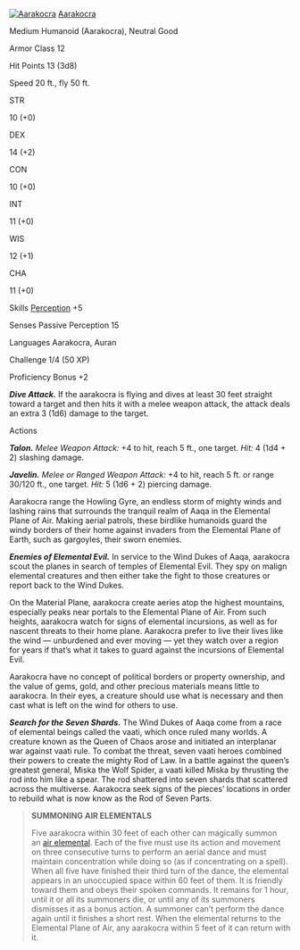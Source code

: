 [![Aarakocra](https://www.dndbeyond.com/avatars/thumbnails/30761/763/1000/1000/638061092979929411.png)](https://www.dndbeyond.com/avatars/thumbnails/30761/763/1000/1000/638061092979929411.png)
[Aarakocra](https://www.dndbeyond.com/monsters/17100-aarakocra)

Medium Humanoid (Aarakocra), Neutral Good

Armor Class 12

Hit Points 13 (3d8)

Speed 20 ft., fly 50 ft.

STR

10 (+0)

DEX

14 (+2)

CON

10 (+0)

INT

11 (+0)

WIS

12 (+1)

CHA

11 (+0)

Skills [Perception](https://www.dndbeyond.com/sources/dnd/free-rules/playing-the-game#Skills) +5

Senses Passive Perception 15

Languages Aarakocra, Auran

Challenge 1/4 (50 XP)

Proficiency Bonus +2

_**Dive Attack.**_ If the aarakocra is flying and dives at least 30 feet straight toward a target and then hits it with a melee weapon attack, the attack deals an extra 3 (1d6) damage to the target.

Actions

_**Talon.** Melee Weapon Attack:_ +4 to hit, reach 5 ft., one target. _Hit:_ 4 (1d4 + 2) slashing damage.

_**Javelin.** Melee or Ranged Weapon Attack:_ +4 to hit, reach 5 ft. or range 30/120 ft., one target. _Hit:_ 5 (1d6 + 2) piercing damage.

Aarakocra range the Howling Gyre, an endless storm of mighty winds and lashing rains that surrounds the tranquil realm of Aaqa in the Elemental Plane of Air. Making aerial patrols, these birdlike humanoids guard the windy borders of their home against invaders from the Elemental Plane of Earth, such as gargoyles, their sworn enemies.

_**Enemies of Elemental Evil.**_ In service to the Wind Dukes of Aaqa, aarakocra scout the planes in search of temples of Elemental Evil. They spy on malign elemental creatures and then either take the fight to those creatures or report back to the Wind Dukes.

On the Material Plane, aarakocra create aeries atop the highest mountains, especially peaks near portals to the Elemental Plane of Air. From such heights, aarakocra watch for signs of elemental incursions, as well as for nascent threats to their home plane. Aarakocra prefer to live their lives like the wind — unburdened and ever moving — yet they watch over a region for years if that’s what it takes to guard against the incursions of Elemental Evil.

Aarakocra have no concept of political borders or property ownership, and the value of gems, gold, and other precious materials means little to aarakocra. In their eyes, a creature should use what is necessary and then cast what is left on the wind for others to use.

_**Search for the Seven Shards.**_ The Wind Dukes of Aaqa come from a race of elemental beings called the vaati, which once ruled many worlds. A creature known as the Queen of Chaos arose and initiated an interplanar war against vaati rule. To combat the threat, seven vaati heroes combined their powers to create the mighty Rod of Law. In a battle against the queen’s greatest general, Miska the Wolf Spider, a vaati killed Miska by thrusting the rod into him like a spear. The rod shattered into seven shards that scattered across the multiverse. Aarakocra seek signs of the pieces’ locations in order to rebuild what is now know as the Rod of Seven Parts.

> **SUMMONING AIR ELEMENTALS**
> 
> Five aarakocra within 30 feet of each other can magically summon an [air elemental](https://www.dndbeyond.com/monsters/16774-air-elemental). Each of the five must use its action and movement on three consecutive turns to perform an aerial dance and must maintain concentration while doing so (as if concentrating on a spell). When all five have finished their third turn of the dance, the elemental appears in an unoccupied space within 60 feet of them. It is friendly toward them and obeys their spoken commands. It remains for 1 hour, until it or all its summoners die, or until any of its summoners dismisses it as a bonus action. A summoner can’t perform the dance again until it finishes a short rest. When the elemental returns to the Elemental Plane of Air, any aarakocra within 5 feet of it can return with it.